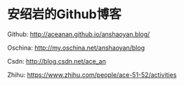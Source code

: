 # 安绍岩的Github博客

Github: http://aceanan.github.io/anshaoyan.blog/

Oschina: http://my.oschina.net/anshaoyan/blog

Csdn: http://blog.csdn.net/ace_an

Zhihu: https://www.zhihu.com/people/ace-51-52/activities
